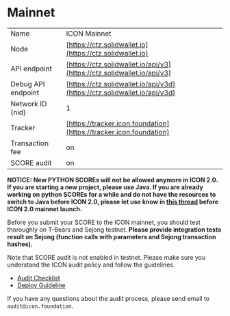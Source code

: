 # Mainnet

|                    |                                                                                    |
| ------------------ | ---------------------------------------------------------------------------------- |
| Name               | ICON Mainnet                                                                       |
| Node               | [https://ctz.solidwallet.io](https://ctz.solidwallet.io)                           |
| API endpoint       | [https://ctz.solidwallet.io/api/v3](https://ctz.solidwallet.io/api/v3)             |
| Debug API endpoint | [https://ctz.solidwallet.io/api/v3d](https://ctz.solidwallet.io/api/v3d) |
| Network ID (nid)   | 1                                                                                  |
| Tracker            | [https://tracker.icon.foundation](https://tracker.icon.foundation)                 |
| Transaction fee    | on                                                                                 |
| SCORE audit        | on                                                                                 |

**NOTICE: New PYTHON SCOREs will not be allowed anymore in ICON 2.0. If you are starting a new project, please use Java. If you are already working on python SCOREs for a while and do not have the resources to switch to Java before ICON 2.0, please let use know in **[**this thread**](https://forum.icon.community/t/python-score-migration-to-java/2227)** before ICON 2.0 mainnet launch.**

Before you submit your SCORE to the ICON mainnet, you should test thoroughly on T-Bears and Sejong testnet. **Please provide integration tests result on Sejong (function calls with parameters and Sejong transaction hashes).**

Note that SCORE audit is not enabled in testnet. Please make sure you understand the ICON audit policy and follow the guidelines.

* [Audit Checklist](broken-reference)
* [Deploy Guideline](broken-reference)

If you have any questions about the audit process, please send email to `audit@icon.foundation`.
